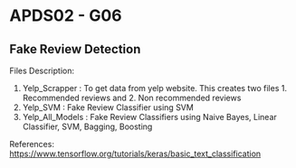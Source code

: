 # APDS02 - G06
## Fake Review Detection

Files Description:
1. Yelp_Scrapper : To get data from yelp website.
                  This creates two files 1. Recommended reviews and 2. Non recommended reviews
2. Yelp_SVM : Fake Review Classifier using SVM
3. Yelp_All_Models : Fake Review Classifiers using Naive Bayes, Linear Classifier, SVM, Bagging, Boosting


References:
https://www.tensorflow.org/tutorials/keras/basic_text_classification
